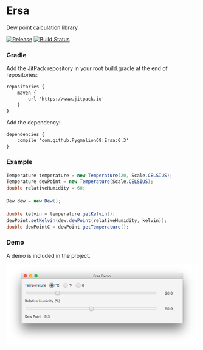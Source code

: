 # Ersa
Dew point calculation library

[![Release](https://jitpack.io/v/Pygmalion69/Ersa.svg)](https://jitpack.io/#Pygmalion69/Ersa) [![Build Status](https://travis-ci.org/Pygmalion69/Ersa.svg?branch=master)](https://travis-ci.org/Pygmalion69/Ersa)

### Gradle

Add the JitPack repository in your root build.gradle at the end of repositories:

```
repositories {
    maven {
        url 'https://www.jitpack.io'
    }
}
```

Add the dependency:

```
dependencies {
    compile 'com.github.Pygmalion69:Ersa:0.3'
}
```

### Example

```java
Temperature temperature = new Temperature(20, Scale.CELSIUS);
Temperature dewPoint = new Temperature(Scale.CELSIUS);
double relativeHumidity = 60;

Dew dew = new Dew();

double kelvin = temperature.getKelvin();
dewPoint.setKelvin(dew.dewPoint(relativeHumidity, kelvin));
double dewPointC = dewPoint.getTemperature();
```

### Demo

A demo is included in the project.

![Dew Point Demo](screenshot_demo.png "Dew Point Demo")

